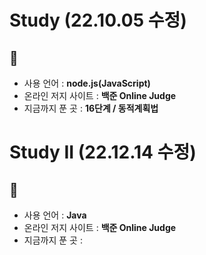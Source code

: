 # Study (22.10.05 수정)
## :raising_hand:

- 사용 언어 : **node.js(JavaScript)**    
- 온라인 저지 사이트 : **백준 Online Judge**
- 지금까지 푼 곳 : **16단계 / 동적계획법** 


# Study II (22.12.14 수정)
## :raising_hand:

- 사용 언어 :  **Java** 
- 온라인 저지 사이트 : **백준 Online Judge**
- 지금까지 푼 곳 : 